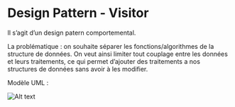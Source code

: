# Design Pattern - Visitor

Il s’agit d’un design patern comportemental.

La problématique : on souhaite séparer les fonctions/algorithmes de la structure de données. On veut ainsi limiter tout couplage entre les données et leurs traitements, ce qui permet d’ajouter des traitements a nos structures de données sans avoir à les modifier. 

Modèle UML :

![Alt text](visitor-uml.svg?raw=true "Pointeur") 

